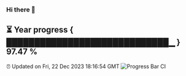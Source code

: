 ### Hi there 👋
⏳ Year progress { █████████████████████████████▁ } 97.47 %
---
⏰ Updated on Fri, 22 Dec 2023 18:16:54 GMT
![Progress Bar CI](https://github.com/liununu/liununu/workflows/Progress%20Bar%20CI/badge.svg)
